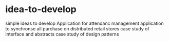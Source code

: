 # idea-to-develop
simple ideas to develop
Application for attendanc management
application to synchronse all purchase on distributed retail stores
case study of interface and abstracts
case study of design patterns
